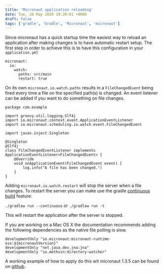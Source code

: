 ```yaml
---
title: 'Micronaut application reloading'
date: Tue, 26 May 2020 19:20:01 +0000
draft: false
tags: ['gradle', 'Gradle', 'Micronaut', 'micronaut']
---
```


Since micronaut has a quick startup time the easiest way to reload an application after making changes is to have automatic restart setup. The first step in order to achieve this is to have this configuration in your `application.yml`

```
micronaut:
  io:
    watch:
      paths: src/main
      restart: true
```

On its own `micronaut.io.watch.paths` results in a `FileChangedEvent` being fired every time a file on the specified path(s) is changed. An event listener can be added if you want to do something on file changes.

```
package com.example

import groovy.util.logging.Slf4j
import io.micronaut.context.event.ApplicationEventListener
import io.micronaut.scheduling.io.watch.event.FileChangedEvent

import javax.inject.Singleton

@Singleton
@Slf4j
class FileChangedEventListener implements ApplicationEventListener<FileChangedEvent> {
    @Override
    void onApplicationEvent(FileChangedEvent event) {
        log.info("A file has been changed.")
    }
}
```

Adding `micronaut.io.watch.restart` will stop the server when a file changes. To restart the server you can make use the gradle [continuous build](https://docs.gradle.org/current/userguide/command_line_interface.html#sec:continuous_build) feature:

`./gradlew run --continuous` or `./gradlew run -t`

This will restart the application after the server is stopped.

If you are working on a Mac OS X the documentation recommends adding the following dependencies as the native file polling is slow.

```
developmentOnly "io.micronaut:micronaut-runtime-osx:${micronautVersion}"
developmentOnly "net.java.dev.jna:jna"
developmentOnly "io.methvin:directory-watcher"
```

A working example of how to apply do this wit micronaut 1.3.5 can be found on [github](https://github.com/amuponda/blog-posts/tree/master/micronaut-continous-build).